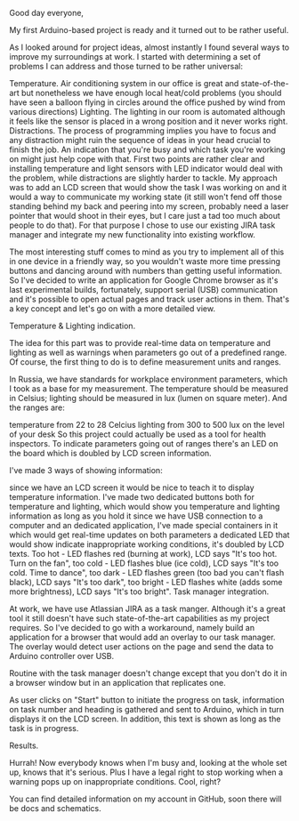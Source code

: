 Good day everyone,

My first Arduino-based project is ready and it turned out to be rather useful.

As I looked around for project ideas, almost instantly I found several ways to improve my surroundings at work. I started with determining a set of problems I can address and those turned to be rather universal:

Temperature. Air conditioning system in our office is great and state-of-the-art but nonetheless we have enough local heat/cold problems (you should have seen a balloon flying in circles around the office pushed by wind from various directions)
Lighting. The lighting in our room is automated although it feels like the sensor is placed in a wrong position and it never works right.
Distractions. The process of programming implies you have to focus and any distraction might ruin the sequence of ideas in your head crucial to finish the job. An indication that you're busy and which task you're working on might just help cope with that.
First two points are rather clear and installing temperature and light sensors with LED indicator would deal with the problem, while distractions are slightly harder to tackle. My approach was to add an LCD screen that would show the task I was working on and it would a way to communicate my working state (it still won't fend off those standing behind my back and peering into my screen, probably need a laser pointer that would shoot in their eyes, but I care just a tad too much about people to do that). For that purpose I chose to use our existing JIRA task manager and integrate my new functionality into existing workflow.

The most interesting stuff comes to mind as you try to implement all of this in one device in a friendly way, so you wouldn't waste more time pressing buttons and dancing around with numbers than getting useful information. So I've decided to write an application for Google Chrome browser as it's last experimental builds, fortunately, support serial (USB) communication and it's possible to open actual pages and track user actions in them. That's a key concept and let's go on with a more detailed view.

Temperature & Lighting indication.

The idea for this part was to provide real-time data on temperature and lighting as well as warnings when parameters go out of a predefined range. Of course, the first thing to do is to define measurement units and ranges.

In Russia, we have standards for workplace environment parameters, which I took as a base for my measurement. The temperature should be measured in Celsius; lighting should be measured in lux (lumen on square meter). And the ranges are:

temperature from 22 to 28 Celcius
lighting from 300 to 500 lux on the level of your desk
So this project could actually be used as a tool for health inspectors. To indicate parameters going out of ranges there's an LED on the board which is doubled by LCD screen information.

I've made 3 ways of showing information:

since we have an LCD screen it would be nice to teach it to display temperature information. I've made two dedicated buttons both for temperature and lighting, which would show you temperature and lighting information as long as you hold it
since we have USB connection to a computer and an dedicated application, I've made special containers in it which would get real-time updates on both parameters
a dedicated LED that would show indicate inappropriate working conditions, it's doubled by LCD texts. Too hot - LED flashes red (burning at work), LCD says "It's too hot. Turn on the fan", too cold - LED flashes blue (ice cold), LCD says "It's too cold. Time to dance", too dark - LED flashes green (too bad you can't flash black), LCD says "It's too dark", too bright - LED flashes white (adds some more brightness), LCD says "It's too bright".
Task manager integration.

At work, we have use Atlassian JIRA as a task manger. Although it's a great tool it still doesn't have such state-of-the-art capabilities as my project requires. So I've decided to go with a workaround, namely build an application for a browser that would add an overlay to our task manager. The overlay would detect user actions on the page and send the data to Arduino controller over USB.

Routine with the task manager doesn't change except that you don't do it in a browser window but in an application that replicates one.

As user clicks on "Start" button to initiate the progress on task, information on task number and heading is gathered and sent to Arduino, which in turn displays it on the LCD screen. In addition, this text is shown as long as the task is in progress.

Results.

Hurrah! Now everybody knows when I'm busy and, looking at the whole set up, knows that it's serious. Plus I have a legal right to stop working when a warning pops up on inappropriate conditions. Cool, right?

You can find detailed information on my account in GitHub, soon there will be docs and schematics.
